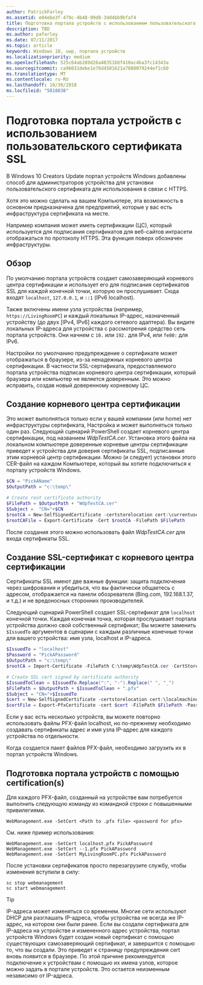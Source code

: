 ```yaml
---
author: PatrickFarley
ms.assetid: e04ebe3f-479c-4b48-99d8-3dd4bb9bfaf4
title: Подготовка портала устройств с использованием пользовательского сертификата SSL
description: TBD
ms.author: pafarley
ms.date: 07/11/2017
ms.topic: article
keywords: Windows 10, uwp, портала устройств
ms.localizationpriority: medium
ms.openlocfilehash: 525c64ab289d26a4835168f410ac4ba3fc14343a
ms.sourcegitcommit: ca96031debe1e76d4501621a7680079244ef1c60
ms.translationtype: MT
ms.contentlocale: ru-RU
ms.lasthandoff: 10/30/2018
ms.locfileid: "5818838"
---
```

# <a name="provision-device-portal-with-a-custom-ssl-certificate"></a>Подготовка портала устройств с использованием пользовательского сертификата SSL
В Windows 10 Creators Update портал устройств Windows добавлены способ для администраторов устройства для установки пользовательского сертификата для использования в связи с HTTPS. 

Хотя это можно сделать на вашем Компьютере, эта возможность в основном предназначена для предприятий, которые у вас есть инфраструктура сертификата на месте.  

Например компания может иметь сертификации (ЦС), который используется для подписания сертификатов для веб-сайтов интрасети отображаться по протоколу HTTPS. Эта функция поверх обозначен инфраструктуры. 

## <a name="overview"></a>Обзор
По умолчанию портала устройств создает самозаверяющий корневого центра сертификации и использует его для подписания сертификатов SSL для каждой конечной точки, которую он прослушивает. Сюда входят `localhost`, `127.0.0.1`, и `::1` (IPv6 localhost).

Также включены имени узла устройства (например, `https://LivingRoomPC`) и каждый локальных IP-адрес, назначенный устройству (до двух [IPv4, IPv6] каждого сетевого адаптера). Вы видите локальных IP-адреса для устройства с рассмотрения средство сеть портала устройств. Они начнем с `10.` или `192.` для IPv4, или `fe80:` для IPv6. 

Настройки по умолчанию предупреждение о сертификате может отображаться в браузере, из-за ненадежных корневого центра сертификации. В частности SSL-сертификата, предоставляемого портала устройства подписан корневого центра сертификации, который браузера или компьютер не является доверенным. Это можно исправить, создав новый доверенному корневому ЦС.

## <a name="create-a-root-ca"></a>Создание корневого центра сертификации

Это может выполняться только если у вашей компании (или home) нет инфраструктуры сертификата, Настройка и может выполняться только один раз. Следующий сценарий PowerShell создает корневого центра сертификации, под названием _WdpTestCA.cer_. Установка этого файла на локальном компьютере доверенные корневые центры сертификации приведет к устройства для доверия сертификаты SSL, подписанные этим корневой центр сертификации. Можно (и следует) установки этого CER-файл на каждом Компьютере, который вы хотите подключиться к порталу устройств Windows.  

```PowerShell
$CN = "PickAName"
$OutputPath = "c:\temp\"

# Create root certificate authority
$FilePath = $OutputPath + "WdpTestCA.cer"
$Subject =  "CN="+$CN
$rootCA = New-SelfSignedCertificate -certstorelocation cert:\currentuser\my -Subject $Subject -HashAlgorithm "SHA512" -KeyUsage CertSign,CRLSign
$rootCAFile = Export-Certificate -Cert $rootCA -FilePath $FilePath
```

После создания этого можно использовать файл _WdpTestCA.cer_ для входа сертификаты SSL. 

## <a name="create-an-ssl-certificate-with-the-root-ca"></a>Создание SSL-сертификат с корневого центра сертификации

Сертификаты SSL имеют две важные функции: защита подключения через шифрования и убедиться, что вы фактически общаетесь с адресом, отображается на панели обозревателя (Bing.com, 192.168.1.37, и т.д.) и не вредоносных сторонних производителей.

Следующий сценарий PowerShell создает SSL-сертификат для `localhost` конечной точки. Каждая конечная точка, которая прослушивает портала устройства должно свой собственный сертификат; Вы можете заменить `$IssuedTo` аргументов в сценарии с каждым различные конечные точки для вашего устройства: имя узла, localhost и IP-адреса.

```PowerShell
$IssuedTo = "localhost"
$Password = "PickAPassword"
$OutputPath = "c:\temp\"
$rootCA = Import-Certificate -FilePath C:\temp\WdpTestCA.cer -CertStoreLocation Cert:\CurrentUser\My\

# Create SSL cert signed by certificate authority
$IssuedToClean = $IssuedTo.Replace(":", "-").Replace(" ", "_")
$FilePath = $OutputPath + $IssuedToClean + ".pfx"
$Subject = "CN="+$IssuedTo
$cert = New-SelfSignedCertificate -certstorelocation cert:\localmachine\my -Subject $Subject -DnsName $IssuedTo -Signer $rootCA -HashAlgorithm "SHA512"
$certFile = Export-PfxCertificate -cert $cert -FilePath $FilePath -Password (ConvertTo-SecureString -String $Password -Force -AsPlainText)
```

Если у вас есть несколько устройств, вы можете повторно использовать файлы PFX-файл localhost, но по-прежнему необходимо создавать сертификаты адрес и имя узла IP-адрес для каждого устройства по отдельности.

Когда создается пакет файлов PFX-файл, необходимо загрузить их в портал устройств Windows. 

## <a name="provision-device-portal-with-the-certifications"></a>Подготовка портала устройств с помощью certification(s)

Для каждого PFX-файл, созданный на устройстве вам потребуется выполнить следующую команду из командной строки с повышенными привилегиями.

```
WebManagement.exe -SetCert <Path to .pfx file> <password for pfx> 
```

См. ниже пример использования:
```
WebManagement.exe -SetCert localhost.pfx PickAPassword
WebManagement.exe -SetCert --1.pfx PickAPassword
WebManagement.exe -SetCert MyLivingRoomPC.pfx PickAPassword
```

После установки сертификатов просто перезагрузите службу, чтобы изменения вступили в силу:

```
sc stop webmanagement
sc start webmanagement
```

> [!TIP]
> IP-адреса может изменяться со временем.
Многие сети используют DHCP для разглашать IP-адреса, чтобы устройства не всегда же IP-адрес, на котором они были ранее. Если вы создали сертификата для IP-адреса на устройстве и измененного адрес устройства, портал устройств Windows будет создан новый сертификат с помощью существующих самозаверяющий сертификат, и завершится с помощью то, что вы создали. Это приведет к страницу предупреждения cert вновь появится в браузере. По этой причине рекомендуется подключение к устройствам с помощью их имена узлов, которое можно задать в портале устройств. Это остается неизменным независимо от IP-адреса.
